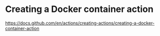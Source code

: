 # Creating a Docker container action 
https://docs.github.com/en/actions/creating-actions/creating-a-docker-container-action  

